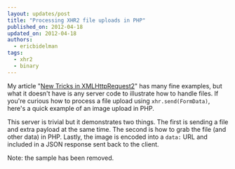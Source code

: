 ```yaml
---
layout: updates/post
title: "Processing XHR2 file uploads in PHP"
published_on: 2012-04-18
updated_on: 2012-04-18
authors:
  - ericbidelman
tags:
  - xhr2
  - binary
---
```

My article "[New Tricks in XMLHttpRequest2](http://www.html5rocks.com/tutorials/file/xhr2/)" has many fine examples, but what it doesn't have is any server code to illustrate how to handle files. If you're curious how to process a file upload using `xhr.send(FormData)`, here's a quick example of an image upload in PHP.

This server is trivial but it demonstrates two things. The first is sending a file and extra payload at the same time. The second is how to grab the file (and other data) in PHP. Lastly, the image is encoded into a `data:` URL and included in a JSON response sent back to the client.

Note: the sample has been removed.
